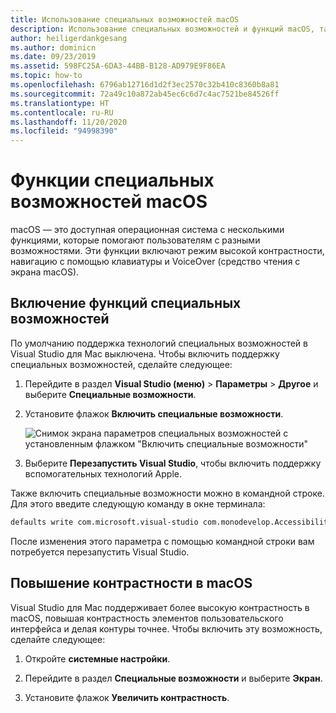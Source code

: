 ```yaml
---
title: Использование специальных возможностей macOS
description: Использование специальных возможностей и функций macOS, таких как высокая контрастность, навигация с помощью клавиатуры и VoiceOver
author: heiligerdankgesang
ms.author: dominicn
ms.date: 09/23/2019
ms.assetid: 598FC25A-6DA3-44BB-B128-AD979E9F86EA
ms.topic: how-to
ms.openlocfilehash: 6796ab12716d1d2f3ec2570c32b410c8360b8a81
ms.sourcegitcommit: 72a49c10a872ab45ec6c6d7c4ac7521be84526ff
ms.translationtype: HT
ms.contentlocale: ru-RU
ms.lasthandoff: 11/20/2020
ms.locfileid: "94998390"
---
```

# <a name="accessibility-features-of-macos"></a>Функции специальных возможностей macOS

macOS — это доступная операционная система с несколькими функциями, которые помогают пользователям с разными возможностями. Эти функции включают режим высокой контрастности, навигацию с помощью клавиатуры и VoiceOver (средство чтения с экрана macOS).

## <a name="enable-accessibility-features"></a>Включение функций специальных возможностей

По умолчанию поддержка технологий специальных возможностей в Visual Studio для Mac выключена. Чтобы включить поддержку специальных возможностей, сделайте следующее:

1. Перейдите в раздел **Visual Studio (меню)**  > **Параметры** > **Другое** и выберите **Специальные возможности**.

1. Установите флажок **Включить специальные возможности**.

   ![Снимок экрана параметров специальных возможностей с установленным флажком "Включить специальные возможности"](media/accessibility-preferences.png)

1. Выберите **Перезапустить Visual Studio**, чтобы включить поддержку вспомогательных технологий Apple.

Также включить специальные возможности можно в командной строке. Для этого введите следующую команду в окне терминала:

```bash
defaults write com.microsoft.visual-studio com.monodevelop.AccessibilityEnabled 1
```

После изменения этого параметра с помощью командной строки вам потребуется перезапустить Visual Studio.

## <a name="increase-the-contrast-in-macos"></a>Повышение контрастности в macOS

Visual Studio для Mac поддерживает более высокую контрастность в macOS, повышая контрастность элементов пользовательского интерфейса и делая контуры точнее. Чтобы включить эту возможность, сделайте следующее:

1. Откройте **системные настройки**.

1. Перейдите в раздел **Специальные возможности** и выберите **Экран**.

1. Установите флажок **Увеличить контрастность**.
